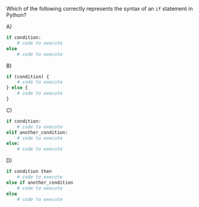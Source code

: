 Which of the following correctly represents the syntax of an `if` statement in Python?

A) 
```python
if condition:
    # code to execute
else
    # code to execute
```

B) 
```python
if (condition) {
    # code to execute
} else {
    # code to execute
}
```

C) 
```python
if condition:
    # code to execute
elif another_condition:
    # code to execute
else:
    # code to execute
```

D) 
```python
if condition then
    # code to execute
else if another_condition
    # code to execute
else
    # code to execute
```

<!-- Answer: C) -->